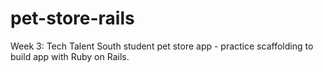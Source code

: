 # pet-store-rails

Week 3: Tech Talent South student pet store app - practice scaffolding to build app with Ruby on Rails. <br>
